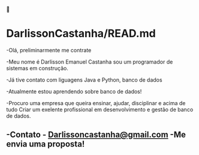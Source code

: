  👋

# DarlissonCastanha/READ.md
-Olá, preliminarmente me contrate

-Meu nome é Darlisson Emanuel Castanha sou um programador de sistemas em construção.

-Já tive contato com liguagens Java e Python, banco de dados 

-Atualmente estou aprendendo sobre banco de dados!

-Procuro uma empresa que queira ensinar, ajudar, disciplinar e acima de tudo Criar um exelente profissional em desenvolvimento e gestão de banco de dados.

-Contato - Darlissoncastanha@gmail.com
-Me envia uma proposta! 
- 
